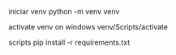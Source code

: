 iniciar venv
python -m venv venv

activate venv on windows
venv/Scripts/activate


scripts
pip install -r requirements.txt
